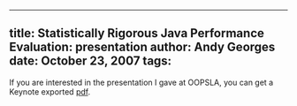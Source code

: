-----
title:  Statistically Rigorous Java Performance Evaluation: presentation
author: Andy Georges
date: October 23, 2007
tags: 
-----







If you are interested in the presentation I gave at OOPSLA, you can get
a Keynote exported
[pdf](http://itkovian.net/base/files/papers/oopsla2007-georges-presentation.pdf).




